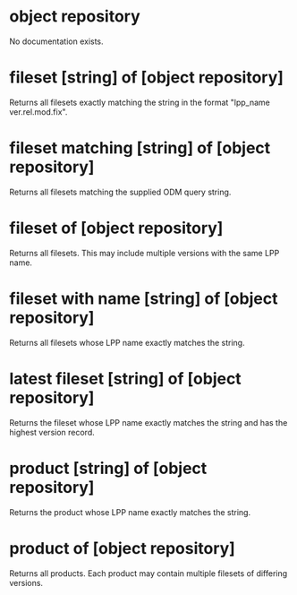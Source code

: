 # object repository

No documentation exists.

# fileset [string] of [object repository]

Returns all filesets exactly matching the string in the format &quot;lpp_name ver.rel.mod.fix&quot;.

# fileset matching [string] of [object repository]

Returns all filesets matching the supplied ODM query string.

# fileset of [object repository]

Returns all filesets. This may include multiple versions with the same LPP name.

# fileset with name [string] of [object repository]

Returns all filesets whose LPP name exactly matches the string.

# latest fileset [string] of [object repository]

Returns the fileset whose LPP name exactly matches the string and has the highest version record.

# product [string] of [object repository]

Returns the product whose LPP name exactly matches the string.

# product of [object repository]

Returns all products. Each product may contain multiple filesets of differing versions.
